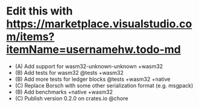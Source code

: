 # Edit this with https://marketplace.visualstudio.com/items?itemName=usernamehw.todo-md
- (A) Add support for wasm32-unknown-unknown +wasm32
- (B) Add tests for wasm32 @tests +wasm32
- (B) Add more tests for ledger blocks @tests +wasm32 +native
- (C) Replace Borsch with some other serialization format (e.g. msgpack)
- (B) Add benchmarks +native +wasm32
- (C) Publish version 0.2.0 on crates.io @chore
